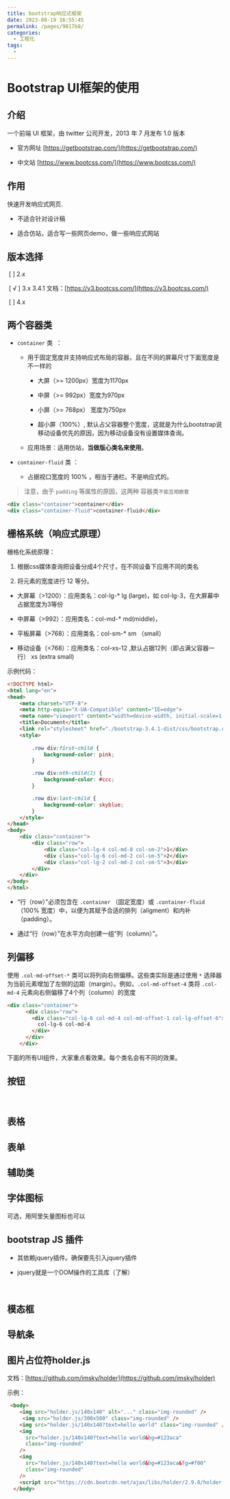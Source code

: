 ```yaml
---
title: bootstrap响应式框架
date: 2023-08-19 16:55:45
permalink: /pages/9817b8/
categories:
  - 工程化
tags:
  - 
---
```

# Bootstrap UI框架的使用

## 介绍

一个前端 UI 框架，由 twitter 公司开发，2013 年 7 月发布 1.0 版本

- 官方网址 [https://getbootstrap.com/](https://getbootstrap.com/)

- 中文站 [https://www.bootcss.com/](https://www.bootcss.com/)

## 作用

快速开发响应式网页.

- 不适合针对设计稿

- 适合仿站，适合写一些网页demo，做一些响应式网站

## 版本选择

​	[    ] 2.x

​	[ √ ] 3.x   3.4.1  文档：[https://v3.bootcss.com/](https://v3.bootcss.com/)

​	[    ] 4.x

## 两个容器类

- `container` 类  ：

    - 用于固定宽度并支持响应式布局的容器，且在不同的屏幕尺寸下面宽度是不一样的

        - 大屏（>= 1200px）宽度为1170px

        - 中屏（>= 992px）宽度为970px

        - 小屏（>= 768px） 宽度为750px

        - 超小屏（100%）, 默认占父容器整个宽度，这就是为什么bootstrap说移动设备优先的原因，因为移动设备没有设置媒体查询。

    - 应用场景：适用仿站，**当做版心类名来使用**。

- `container-fluid` 类 ：

    - 占据视口宽度的 100% ，相当于通栏。不是响应式的。

> 注意，由于 `padding` 等属性的原因，这两种 容器类`不能互相嵌套`

```HTML
<div class="container">container</div>
<div class="container-fluid">container-fluid</div>
```

## 栅格系统（响应式原理）

栅格化系统原理：

1. 根据css媒体查询把设备分成4个尺寸，在不同设备下应用不同的类名

2. 将元素的宽度进行 12 等分。

- 大屏幕（>1200）：应用类名：col-lg-* 	lg (large)，如 col-lg-3，在大屏幕中占据宽度为3等份

- 中屏幕（>992）：应用类名：col-md-*       md(middle)，

- 平板屏幕（>768）：应用类名：col-sm-*   sm （small）

- 移动设备（<768）：应用类名：col-xs-12 ,默认占据12列（即占满父容器一行）  xs  (extra small)

示例代码：

```HTML
<!DOCTYPE html>
<html lang="en">
<head>
    <meta charset="UTF-8">
    <meta http-equiv="X-UA-Compatible" content="IE=edge">
    <meta name="viewport" content="width=device-width, initial-scale=1.0">
    <title>Document</title>
    <link rel="stylesheet" href="./bootstrap-3.4.1-dist/css/bootstrap.css">
    <style>
       
        .row div:first-child {
            background-color: pink;
        }

        .row div:nth-child(2) {
            background-color: #ccc;
        }

        .row div:last-child {
            background-color: skyblue;
        }
    </style>
</head>
<body>
    <div class="container">
        <div class="row">
            <div class="col-lg-4 col-md-8 col-sm-2">1</div>
            <div class="col-lg-6 col-md-2 col-sm-5">2</div>
            <div class="col-lg-2 col-md-2 col-sm-5">3</div>
        </div>
    </div>
</body>
</html>
```

- “行（row）”必须包含在 `.container` （固定宽度）或 `.container-fluid` （100% 宽度）中，以便为其赋予合适的排列（aligment）和内补（padding）。

- 通过“行（row）”在水平方向创建一组“列（column）”。

## 列偏移

使用 `.col-md-offset-*` 类可以将列向右侧偏移。这些类实际是通过使用 `*` 选择器为当前元素增加了左侧的边距（margin）。例如，`.col-md-offset-4` 类将 `.col-md-4` 元素向右侧偏移了4个列（column）的宽度

```HTML
<div class="container">
      <div class="row">
        <div class="col-lg-6 col-md-4 col-md-offset-1 col-lg-offset-6">
          col-lg-6 col-md-4
        </div>
      </div>
    </div>
```

下面的所有UI组件，大家重点看效果。每个类名会有不同的效果。

## 按钮

​

## 表格

## 表单

## 辅助类

## 字体图标

可选，用阿里矢量图标也可以

## bootstrap JS 插件

- 其依赖jquery插件。确保要先引入jquery插件

- jquery就是一个DOM操作的工具库（了解）

    ​

## 模态框

## 导航条

## 图片占位符holder.js

文档：[https://github.com/imsky/holder](https://github.com/imsky/holder)

示例：

```HTML
 <body>
    <img src="holder.js/140x140" alt="..." class="img-rounded" />
     <img src="holder.js/300x500" class="img-rounded" />
    <img src="holder.js/140x140?text=hello world" class="img-rounded" />
    <img
      src="holder.js/140x140?text=hello world&bg=#123aca"
      class="img-rounded"
    />
    <img
      src="holder.js/140x140?text=hello world&bg=#123aca&fg=#f00"
      class="img-rounded"
    />
    <script src="https://cdn.bootcdn.net/ajax/libs/holder/2.9.8/holder.js"></script>
  </body>
```

